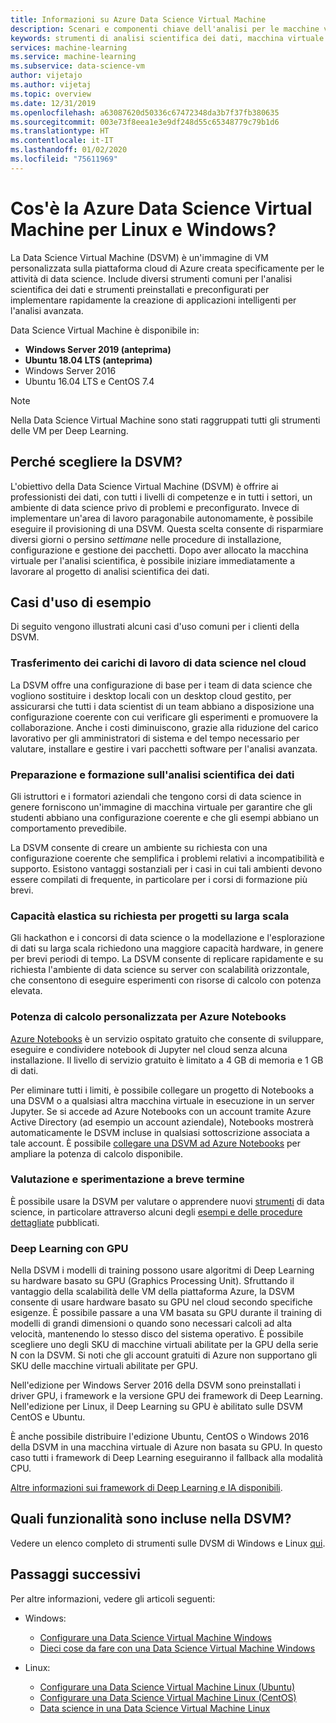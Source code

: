 ```yaml
---
title: Informazioni su Azure Data Science Virtual Machine
description: Scenari e componenti chiave dell'analisi per le macchine virtuali data science per Windows e Linux.
keywords: strumenti di analisi scientifica dei dati, macchina virtuale per l'analisi scientifica dei dati, strumenti per l'analisi scientifica dei dati, analisi scientifica dei dati per Linux
services: machine-learning
ms.service: machine-learning
ms.subservice: data-science-vm
author: vijetajo
ms.author: vijetaj
ms.topic: overview
ms.date: 12/31/2019
ms.openlocfilehash: a63087620d50336c67472348da3b7f37fb380635
ms.sourcegitcommit: 003e73f8eea1e3e9df248d55c65348779c79b1d6
ms.translationtype: HT
ms.contentlocale: it-IT
ms.lasthandoff: 01/02/2020
ms.locfileid: "75611969"
---
```

# <a name="what-is-the-azure-data-science-virtual-machine-for-linux-and-windows"></a>Cos'è la Azure Data Science Virtual Machine per Linux e Windows?

La Data Science Virtual Machine (DSVM) è un'immagine di VM personalizzata sulla piattaforma cloud di Azure creata specificamente per le attività di data science. Include diversi strumenti comuni per l'analisi scientifica dei dati e strumenti preinstallati e preconfigurati per implementare rapidamente la creazione di applicazioni intelligenti per l'analisi avanzata. 

Data Science Virtual Machine è disponibile in:
+ **Windows Server 2019 (anteprima)**
+ **Ubuntu 18.04 LTS (anteprima)**
+ Windows Server 2016
+ Ubuntu 16.04 LTS e CentOS 7.4


> [!NOTE]
> Nella Data Science Virtual Machine sono stati raggruppati tutti gli strumenti delle VM per Deep Learning. 


## <a name="why-choose-the-dsvm"></a>Perché scegliere la DSVM?
L'obiettivo della Data Science Virtual Machine (DSVM) è offrire ai professionisti dei dati, con tutti i livelli di competenze e in tutti i settori, un ambiente di data science privo di problemi e preconfigurato. Invece di implementare un'area di lavoro paragonabile autonomamente, è possibile eseguire il provisioning di una DSVM. Questa scelta consente di risparmiare diversi giorni o persino _settimane_ nelle procedure di installazione, configurazione e gestione dei pacchetti. Dopo aver allocato la macchina virtuale per l'analisi scientifica, è possibile iniziare immediatamente a lavorare al progetto di analisi scientifica dei dati.

## <a name="sample-use-cases"></a>Casi d'uso di esempio

Di seguito vengono illustrati alcuni casi d'uso comuni per i clienti della DSVM.

### <a name="moving-data-science-workloads-to-the-cloud"></a>Trasferimento dei carichi di lavoro di data science nel cloud

La DSVM offre una configurazione di base per i team di data science che vogliono sostituire i desktop locali con un desktop cloud gestito, per assicurarsi che tutti i data scientist di un team abbiano a disposizione una configurazione coerente con cui verificare gli esperimenti e promuovere la collaborazione. Anche i costi diminuiscono, grazie alla riduzione del carico lavorativo per gli amministratori di sistema e del tempo necessario per valutare, installare e gestire i vari pacchetti software per l'analisi avanzata.

### <a name="data-science-training-and-education"></a>Preparazione e formazione sull'analisi scientifica dei dati
Gli istruttori e i formatori aziendali che tengono corsi di data science in genere forniscono un'immagine di macchina virtuale per garantire che gli studenti abbiano una configurazione coerente e che gli esempi abbiano un comportamento prevedibile. 

La DSVM consente di creare un ambiente su richiesta con una configurazione coerente che semplifica i problemi relativi a incompatibilità e supporto. Esistono vantaggi sostanziali per i casi in cui tali ambienti devono essere compilati di frequente, in particolare per i corsi di formazione più brevi.

### <a name="on-demand-elastic-capacity-for-large-scale-projects"></a>Capacità elastica su richiesta per progetti su larga scala
Gli hackathon e i concorsi di data science o la modellazione e l'esplorazione di dati su larga scala richiedono una maggiore capacità hardware, in genere per brevi periodi di tempo. La DSVM consente di replicare rapidamente e su richiesta l'ambiente di data science su server con scalabilità orizzontale, che consentono di eseguire esperimenti con risorse di calcolo con potenza elevata.

### <a name="custom-compute-power-for-azure-notebooks"></a>Potenza di calcolo personalizzata per Azure Notebooks
[Azure Notebooks](../../notebooks/azure-notebooks-overview.md) è un servizio ospitato gratuito che consente di sviluppare, eseguire e condividere notebook di Jupyter nel cloud senza alcuna installazione. Il livello di servizio gratuito è limitato a 4 GB di memoria e 1 GB di dati. 

Per eliminare tutti i limiti, è possibile collegare un progetto di Notebooks a una DSVM o a qualsiasi altra macchina virtuale in esecuzione in un server Jupyter. Se si accede ad Azure Notebooks con un account tramite Azure Active Directory (ad esempio un account aziendale), Notebooks mostrerà automaticamente le DSVM incluse in qualsiasi sottoscrizione associata a tale account. È possibile [collegare una DSVM ad Azure Notebooks](../../notebooks/configure-manage-azure-notebooks-projects.md#compute-tier) per ampliare la potenza di calcolo disponibile.

### <a name="short-term-experimentation-and-evaluation"></a>Valutazione e sperimentazione a breve termine
È possibile usare la DSVM per valutare o apprendere nuovi [strumenti](./tools-included.md) di data science, in particolare attraverso alcuni degli [esempi e delle procedure dettagliate](./dsvm-samples-and-walkthroughs.md) pubblicati.


### <a name="deep-learning-with-gpus"></a>Deep Learning con GPU
Nella DSVM i modelli di training possono usare algoritmi di Deep Learning su hardware basato su GPU (Graphics Processing Unit). Sfruttando il vantaggio della scalabilità delle VM della piattaforma Azure, la DSVM consente di usare hardware basato su GPU nel cloud secondo specifiche esigenze. È possibile passare a una VM basata su GPU durante il training di modelli di grandi dimensioni o quando sono necessari calcoli ad alta velocità, mantenendo lo stesso disco del sistema operativo. È possibile scegliere uno degli SKU di macchine virtuali abilitate per la GPU della serie N con la DSVM. Si noti che gli account gratuiti di Azure non supportano gli SKU delle macchine virtuali abilitate per GPU.

Nell'edizione per Windows Server 2016 della DSVM sono preinstallati i driver GPU, i framework e la versione GPU dei framework di Deep Learning. Nell'edizione per Linux, il Deep Learning su GPU è abilitato sulle DSVM CentOS e Ubuntu. 

È anche possibile distribuire l'edizione Ubuntu, CentOS o Windows 2016 della DSVM in una macchina virtuale di Azure non basata su GPU. In questo caso tutti i framework di Deep Learning eseguiranno il fallback alla modalità CPU.
 
[Altre informazioni sui framework di Deep Learning e IA disponibili](dsvm-tools-deep-learning-frameworks.md).

<a name="included"></a>

## <a name="whats-included-on-the-dsvm"></a>Quali funzionalità sono incluse nella DSVM?

Vedere un elenco completo di strumenti sulle DVSM di Windows e Linux [qui](tools-included.md).

## <a name="next-steps"></a>Passaggi successivi

Per altre informazioni, vedere gli articoli seguenti:

+ Windows:
  + [Configurare una Data Science Virtual Machine Windows](provision-vm.md)
  + [Dieci cose da fare con una Data Science Virtual Machine Windows](vm-do-ten-things.md)

+ Linux:
  + [Configurare una Data Science Virtual Machine Linux (Ubuntu)](dsvm-ubuntu-intro.md)
  + [Configurare una Data Science Virtual Machine Linux (CentOS)](linux-dsvm-intro.md)
  + [Data science in una Data Science Virtual Machine Linux](linux-dsvm-walkthrough.md)
